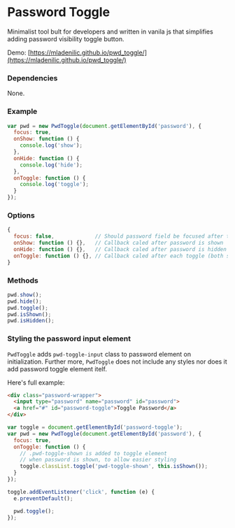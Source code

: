 # Password Toggle
Minimalist tool bult for developers and written in vanila js that simplifies adding password visibility toggle button.

Demo: [https://mladenilic.github.io/pwd_toggle/](https://mladenilic.github.io/pwd_toggle/)

### Dependencies

None.

### Example

```js
var pwd = new PwdToggle(document.getElementById('password'), {
  focus: true,
  onShow: function () {
    console.log('show');
  },
  onHide: function () {
    console.log('hide');
  },
  onToggle: function () {
    console.log('toggle');
  }
});
```

### Options

```js
{
  focus: false,             // Should password field be focused after toggle
  onShow: function () {},   // Callback caled after password is shown
  onHide: function () {},   // Callback caled after password is hidden
  onToggle: function () {}, // Callback caled after each toggle (both show and hide)
}
```

### Methods

```js
pwd.show();
pwd.hide();
pwd.toggle();
pwd.isShown();
pwd.isHidden();
```

### Styling the password input element

`PwdToggle` adds `pwd-toggle-input` class to password element on initialization. Further more, `PwdToggle` does not include any styles nor does it add password toggle element itelf.

Here's full example:

```html
<div class="password-wrapper">
  <input type="password" name="password" id="password">
  <a href="#" id="password-toggle">Toggle Password</a>
</div>
```

```js
var toggle = document.getElementById('password-toggle');
var pwd = new PwdToggle(document.getElementById('password'), {
  focus: true,
  onToggle: function () {
    // .pwd-toggle-shown is added to toggle element
    // when password is shown, to allow easier styling
    toggle.classList.toggle('pwd-toggle-shown', this.isShown());
  }
});

toggle.addEventListener('click', function (e) {
  e.preventDefault();

  pwd.toggle();
});
```
